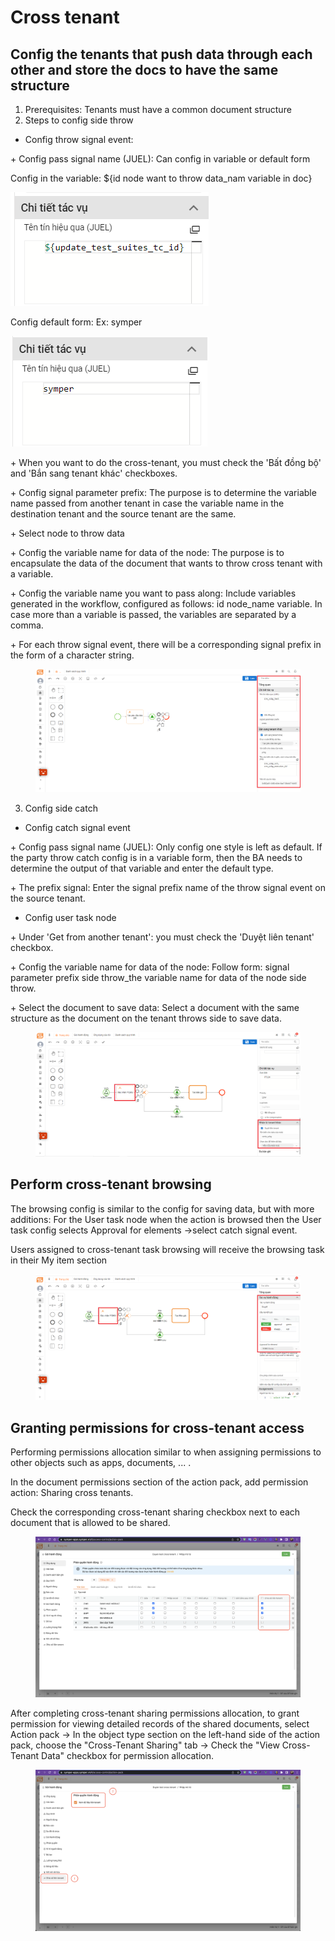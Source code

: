 # Cross tenant

## Config the tenants that push data through each other and store the docs to have the same structure

1. Prerequisites: Tenants must have a common document structure
2. Steps to config side throw

* Config throw signal event:

\+ Config pass signal name (JUEL): Can config in variable or default form

&#x20;Config in the variable: ${id node want to throw data\_nam variable in doc}

![](<../.gitbook/assets/image (5).png>)

&#x20;Config default form: Ex: symper

![](<../.gitbook/assets/image (13).png>)

\+ When you want to do the cross-tenant, you must check the 'Bất đồng bộ' and 'Bắn sang tenant khác' checkboxes.

\+ Config signal parameter prefix: The purpose is to determine the variable name passed from another tenant in case the variable name in the destination tenant and the source tenant are the same.

\+ Select node to throw data

\+ Config the variable name for data of the node: The purpose is to encapsulate the data of the document that wants to throw cross tenant with a variable.

\+ Config the variable name you want to pass along: Include variables generated in the workflow, configured as follows: id node\_name variable. In case more than a variable is passed, the variables are separated by a comma.

\+ For each throw signal event, there will be a corresponding signal prefix in the form of a character string.

<figure><img src="../.gitbook/assets/1.png" alt=""><figcaption></figcaption></figure>

3. Config side catch

* Config catch signal event

\+ Config pass signal name (JUEL): Only config one style is left as default. If the party throw catch config is in a variable form, then the BA needs to determine the output of that variable and enter the default type.

\+ The prefix signal: Enter the signal prefix name of the throw signal event on the source tenant.

* Config user task node

\+ Under 'Get from another tenant': you must check the 'Duyệt liên tenant' checkbox.

\+ Config the variable name for data of the node: Follow form:  signal parameter prefix side throw\_the variable name for data of the node side throw.

\+ Select the document to save data: Select a document with the same structure as the document on the tenant throws side to save data.

<figure><img src="../.gitbook/assets/2 (2).png" alt=""><figcaption></figcaption></figure>

## Perform cross-tenant browsing

The browsing config is similar to the config for saving data, but with more additions: For the User task node when the action is browsed then the User task config selects Approval for elements →select catch signal event.

Users assigned to cross-tenant task browsing will receive the browsing task in their My item section

<figure><img src="../.gitbook/assets/3.png" alt=""><figcaption></figcaption></figure>

## Granting permissions for cross-tenant access

Performing permissions allocation similar to when assigning permissions to other objects such as apps, documents, ... .

In the document permissions section of the action pack, add permission action: Sharing cross tenants.

Check the corresponding cross-tenant sharing checkbox next to each document that is allowed to be shared.

<figure><img src="../.gitbook/assets/image.png" alt=""><figcaption></figcaption></figure>

After completing cross-tenant sharing permissions allocation, to grant permission for viewing detailed records of the shared documents, select Action pack -> In the object type section on the left-hand side of the action pack, choose the "Cross-Tenant Sharing" tab -> Check the "View Cross-Tenant Data" checkbox for permission allocation.

<figure><img src="../.gitbook/assets/image (1).png" alt=""><figcaption></figcaption></figure>
